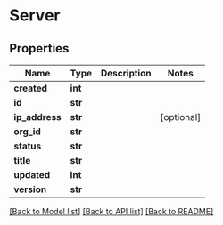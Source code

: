 # Server

## Properties
Name | Type | Description | Notes
------------ | ------------- | ------------- | -------------
**created** | **int** |  | 
**id** | **str** |  | 
**ip_address** | **str** |  | [optional] 
**org_id** | **str** |  | 
**status** | **str** |  | 
**title** | **str** |  | 
**updated** | **int** |  | 
**version** | **str** |  | 

[[Back to Model list]](../README.md#documentation-for-models) [[Back to API list]](../README.md#documentation-for-api-endpoints) [[Back to README]](../README.md)


